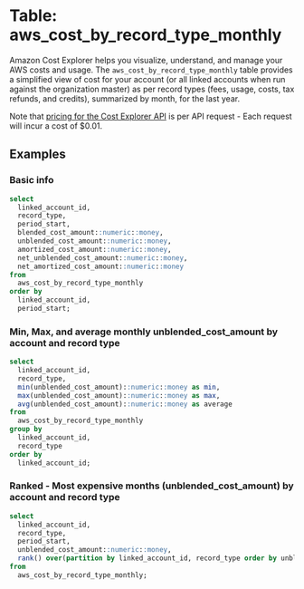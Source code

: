 # Table: aws_cost_by_record_type_monthly

Amazon Cost Explorer helps you visualize, understand, and manage your AWS costs and usage.  The `aws_cost_by_record_type_monthly` table provides a simplified view of cost for your account (or all linked accounts when run against the organization master) as per record types (fees, usage, costs, tax refunds, and credits), summarized by month, for the last year.  

Note that [pricing for the Cost Explorer API](https://aws.amazon.com/aws-cost-management/pricing/) is per API request - Each request will incur a cost of $0.01.

## Examples

### Basic info

```sql
select
  linked_account_id,
  record_type,
  period_start,
  blended_cost_amount::numeric::money,
  unblended_cost_amount::numeric::money,
  amortized_cost_amount::numeric::money,
  net_unblended_cost_amount::numeric::money,
  net_amortized_cost_amount::numeric::money
from 
  aws_cost_by_record_type_monthly
order by
  linked_account_id,
  period_start;
```

### Min, Max, and average monthly unblended_cost_amount by account and record type

```sql
select
  linked_account_id,
  record_type,
  min(unblended_cost_amount)::numeric::money as min,
  max(unblended_cost_amount)::numeric::money as max,
  avg(unblended_cost_amount)::numeric::money as average
from 
  aws_cost_by_record_type_monthly
group by
  linked_account_id,
  record_type
order by
  linked_account_id;
```

### Ranked - Most expensive months (unblended_cost_amount) by account and record type

```sql
select
  linked_account_id,
  record_type,
  period_start,
  unblended_cost_amount::numeric::money,
  rank() over(partition by linked_account_id, record_type order by unblended_cost_amount desc)
from 
  aws_cost_by_record_type_monthly;
```